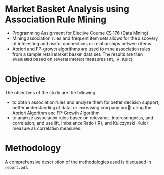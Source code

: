 # Market Basket Analysis using Association Rule Mining
- Programming Assignment for Elective Course CS 176 (Data Mining)
- Mining association rules and frequent item sets allows for the discovery of interesting and useful connections or relationships between items.
- Apriori and FP-growth algorithms are used to mine association rules from a sample retail market basket data set.
The results are then evaluated based on several interest measures (lift, IR, Kulc).

# Objective

The objectives of the study are the following:
- to obtain association rules and analyze them for better decision support,
better understanding of data, or increasing company prot using
the Apriori Algorithm and FP-Growth Algorithm
- to analyze association rules based on relevance, interestingness, and
correlation, and use lift, Imbalance Ratio (IR), and Kulczynski (Kulc)
measure as correlation measures.

# Methodology
A comprehensive description of the methodologies used is discussed in `report.pdf`.

